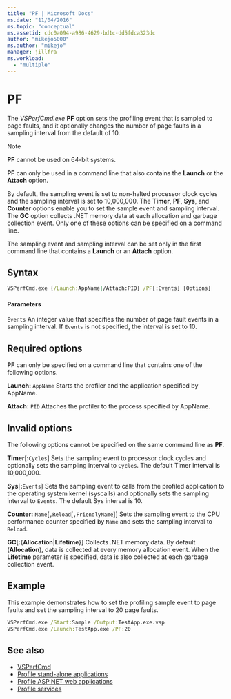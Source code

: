```yaml
---
title: "PF | Microsoft Docs"
ms.date: "11/04/2016"
ms.topic: "conceptual"
ms.assetid: cdc0a094-a986-4629-bd1c-dd5fdca323dc
author: "mikejo5000"
ms.author: "mikejo"
manager: jillfra
ms.workload:
  - "multiple"
---
```

# PF
The *VSPerfCmd.exe* **PF** option sets the profiling event that is sampled to page faults, and it optionally changes the number of page faults in a sampling interval from the default of 10.

> [!NOTE]
> **PF** cannot be used on 64-bit systems.

**PF** can only be used in a command line that also contains the **Launch** or the **Attach** option.

 By default, the sampling event is set to non-halted processor clock cycles and the sampling interval is set to 10,000,000. The **Timer**, **PF**, **Sys**, and **Counter** options enable you to set the sample event and sampling interval. The **GC** option collects .NET memory data at each allocation and garbage collection event. Only one of these options can be specified on a command line.

 The sampling event and sampling interval can be set only in the first command line that contains a **Launch** or an **Attach** option.

## Syntax

```cmd
VSPerfCmd.exe {/Launch:AppName|/Attach:PID} /PF[:Events] [Options]
```

#### Parameters
 `Events`
 An integer value that specifies the number of page fault events in a sampling interval. If `Events` is not specified, the interval is set to 10.

## Required options
 **PF** can only be specified on a command line that contains one of the following options.

 **Launch:** `AppName`
 Starts the profiler and the application specified by AppName.

 **Attach:** `PID`
 Attaches the profiler to the process specified by AppName.

## Invalid options
 The following options cannot be specified on the same command line as **PF**.

 **Timer**[**:**`Cycles`]
 Sets the sampling event to processor clock cycles and optionally sets the sampling interval to `Cycles`. The default Timer interval is 10,000,000.

 **Sys**[**:**`Events`]
 Sets the sampling event to calls from the profiled application to the operating system kernel (syscalls) and optionally sets the sampling interval to `Events`. The default Sys interval is 10.

 **Counter:** `Name`[`,Reload`[`,FriendlyName`]]
 Sets the sampling event to the CPU performance counter specified by `Name` and sets the sampling interval to `Reload`.

 **GC**[**:**{**Allocation**&#124;**Lifetime**}]
 Collects .NET memory data. By default (**Allocation**), data is collected at every memory allocation event. When the **Lifetime** parameter is specified, data is also collected at each garbage collection event.

## Example
 This example demonstrates how to set the profiling sample event to page faults and set the sampling interval to 20 page faults.

```cmd
VSPerfCmd.exe /Start:Sample /Output:TestApp.exe.vsp
VSPerfCmd.exe /Launch:TestApp.exe /PF:20
```

## See also
- [VSPerfCmd](../profiling/vsperfcmd.md)
- [Profile stand-alone applications](../profiling/command-line-profiling-of-stand-alone-applications.md)
- [Profile ASP.NET web applications](../profiling/command-line-profiling-of-aspnet-web-applications.md)
- [Profile services](../profiling/command-line-profiling-of-services.md)